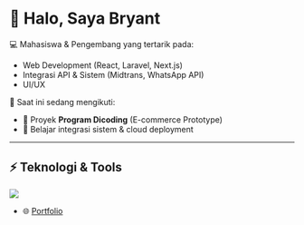 # 👋 Halo, Saya Bryant

💻 Mahasiswa & Pengembang yang tertarik pada:
- Web Development (React, Laravel, Next.js)
- Integrasi API & Sistem (Midtrans, WhatsApp API)
- UI/UX

📌 Saat ini sedang mengikuti:
- 🚀 Proyek **Program Dicoding** (E-commerce Prototype)
- 🎯 Belajar integrasi sistem & cloud deployment

---

## ⚡ Teknologi & Tools
<p align="left">
  <img src="https://skillicons.dev/icons?i=html,css,js,ts,react,nextjs,tailwind,bootstrap,php,laravel,python,java,flutter,mysql,postgresql,git,vscode" />
</p>

- 🌐 [Portfolio](https://username.github.io)
